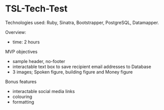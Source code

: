 # TSL-Tech-Test

Technologies used:
Ruby,
Sinatra,
Bootstrapper,
PostgreSQL,
Datamapper.

Overview:
- time: 2 hours

 MVP objectives
- sample header, no-footer
- interactable text box to save recipient email addresses to Database
- 3 images; Spoken figure, building figure and Money figure

 Bonus features
- interactable social media links
- colouring
- formatting

